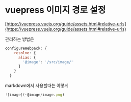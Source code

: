 # vuepress 이미지 경로 설정

[https://vuepress.vuejs.org/guide/assets.html#relative-urls](https://vuepress.vuejs.org/guide/assets.html#relative-urls)

관리하는 방법은 
```js
configureWebpack: {
    resolve: {
      alias: {
        '@image': '/src/image/'
      }
    }
  }
```

markdown에서 사용할때는 이렇게

```javascript
![image](~@image/image.png) 
```
<!--stackedit_data:
eyJoaXN0b3J5IjpbMTI5OTcwMzE1N119
-->